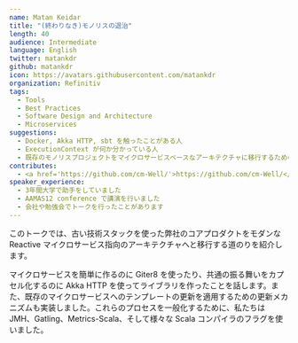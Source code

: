 ```yaml
---
name: Matan Keidar
title: "(終わりなき)モノリスの退治"
length: 40
audience: Intermediate
language: English
twitter: matankdr
github: matankdr
icon: https://avatars.githubusercontent.com/matankdr
organization: Refinitiv
tags:
  - Tools
  - Best Practices
  - Software Design and Architecture
  - Microservices
suggestions:
  - Docker, Akka HTTP, sbt を触ったことがある人
  - ExecutionContext が何か分かっている人
  - 既存のモノリスプロジェクトをマイクロサービスベースなアーキテクチャに移行するためのテクニックなどを習いたい人
contributes:
  - <a href='https://github.com/cm-Well/'>https://github.com/cm-Well/</a>
speaker_experience:
  - 3年間大学で助手をしていました
  - AAMAS12 conference で講演を行いました
  - 会社や勉強会でトークを行ったことがあります
---
```

このトークでは、古い技術スタックを使った弊社のコアプロダクトをモダンな Reactive マイクロサービス指向のアーキテクチャへと移行する道のりを紹介します。

マイクロサービスを簡単に作るのに Giter8 を使ったり、共通の振る舞いをカプセル化するのに Akka HTTP を使ってライブラリを作ったことを話します。また、既存のマイクロサービスへのテンプレートの更新を適用するための更新メカニズムも実装しました。これらのプロセスを一般化するために、私たちは JMH、Gatling、Metrics-Scala、そして様々な Scala コンパイラのフラグを使いました。

